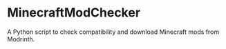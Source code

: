 # MinecraftModChecker
A Python script to check compatibility and download Minecraft mods from Modrinth.
